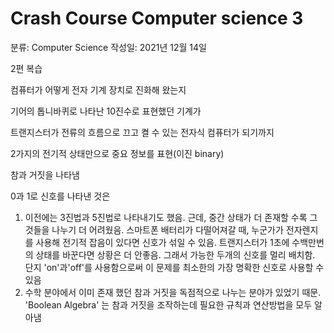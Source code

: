 # Crash Course Computer science 3

분류: Computer Science
작성일: 2021년 12월 14일

2편 복습

컴퓨터가 어떻게 전자 기계 장치로 진화해 왔는지

기어의 톱니바퀴로 나타난 10진수로 표현했던 기계가

트랜지스터가 전류의 흐름으로 끄고 켤 수 있는 전자식 컴퓨터가 되기까지

 2가지의 전기적 상태만으로 중요 정보를 표현(이진 binary)

참과 거짓을 나타냄 

0과 1로 신호를 나타낸 것은 

1. 이전에는 3진법과 5진법로 나타내기도 했음. 근데, 중간 상태가 더 존재할 수록 그것들을 나누기 더 어려웠음. 스마트폰 배터리가 다떨어져갈 때, 누군가가 전자렌지를 사용해 전기적 잡음이 있다면 신호가 섞일 수 있음. 트랜지스터가 1초에 수백만번의 상태를 바꾼다면 상황은 더 안좋음. 그래서 가능한 두개의 신호를 멀리 배치함. 단지 'on'과'off'를 사용함으로써 이 문제를 최소한의 가장 명확한 신호로 사용할 수 있음 
2. 수학 분야에서 이미 존재 했던 참과 거짓을 독점적으로 나누는 분야가 있었기 때문. 'Boolean Algebra' 는 참과 거짓을 조작하는데 필요한 규칙과 연산방법을 모두 알아냄